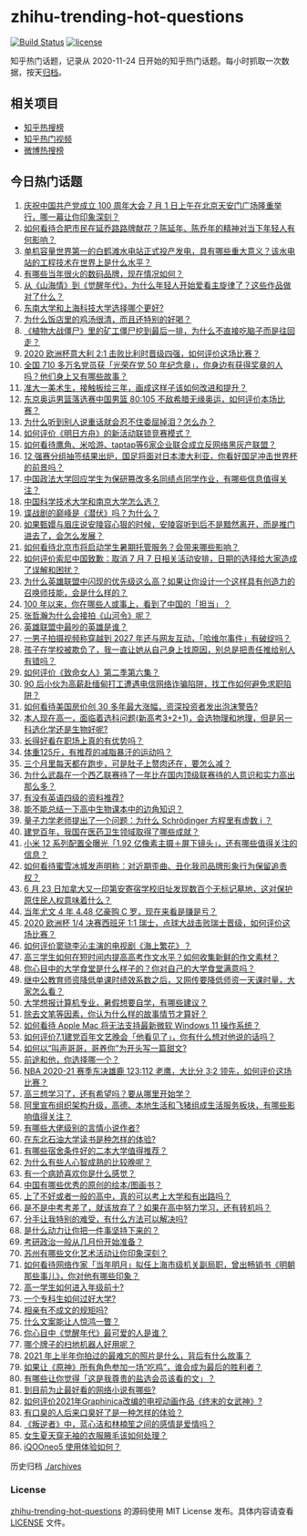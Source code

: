 # zhihu-trending-hot-questions

[![Build Status](https://github.com/justjavac/zhihu-trending-hot-questions/workflows/ci/badge.svg?branch=master)](https://github.com/justjavac/zhihu-trending-hot-questions/actions)
[![license](https://img.shields.io/github/license/justjavac/zhihu-trending-hot-questions)](https://github.com/justjavac/zhihu-trending-hot-questions/blob/master/LICENSE)

知乎热门话题，记录从 2020-11-24 日开始的知乎热门话题。每小时抓取一次数据，按天[归档](./archives)。

## 相关项目

- [知乎热搜榜](https://github.com/justjavac/zhihu-trending-top-search)
- [知乎热门视频](https://github.com/justjavac/zhihu-trending-hot-video)
- [微博热搜榜](https://github.com/justjavac/weibo-trending-hot-search)

## 今日热门话题

<!-- BEGIN -->
<!-- 最后更新时间 Sat Jul 03 2021 11:01:41 GMT+0800 (China Standard Time) -->

1. [庆祝中国共产党成立 100 周年大会 7 月 1
   日上午在北京天安门广场隆重举行，哪一幕让你印象深刻？](https://www.zhihu.com/question/469219832)
2. [如何看待合肥市民在延乔路路牌献花？陈延年、陈乔年的精神对当下年轻人有何影响？](https://www.zhihu.com/question/469128325)
3. [单机容量世界第一的白鹤滩水电站正式投产发电，具有哪些重大意义？该水电站的工程技术在世界上是什么水平？](https://www.zhihu.com/question/468406905)
4. [有哪些当年很火的数码品牌，现在情况如何？](https://www.zhihu.com/question/468998828)
5. [从《山海情》到《觉醒年代》，为什么年轻人开始爱看主旋律了？这些作品做对了什么？](https://www.zhihu.com/question/469250416)
6. [东南大学和上海科技大学选择哪个更好?](https://www.zhihu.com/question/467273175)
7. [为什么饭店里的鸡汤很清，而且还特别的好喝？](https://www.zhihu.com/question/437783371)
8. [《植物大战僵尸》里的矿工僵尸挖到最后一排，为什么不直接吃脑子而是往回走？](https://www.zhihu.com/question/389957504)
9. [2020 欧洲杯意大利 2:1
   击败比利时晋级四强，如何评价这场比赛？](https://www.zhihu.com/question/469661710)
10. [全国 710 多万名党员获「光荣在党 50
    年纪念章」，你身边有获得奖章的人吗？他们身上又有哪些故事？](https://www.zhihu.com/question/469220759)
11. [准大一美术生，接触板绘三年，画成这样子该如何改进和提升？](https://www.zhihu.com/question/468285218)
12. [东京奥运男篮落选赛中国男篮 80:105
    不敌希腊无缘奥运，如何评价本场比赛？](https://www.zhihu.com/question/469450593)
13. [为什么听到别人说重话就会忍不住委屈掉泪？怎么办？](https://www.zhihu.com/question/467737273)
14. [如何评价《明日方舟》的新活动联锁竞赛模式？](https://www.zhihu.com/question/469584504)
15. [如何看待鹰角、米哈游、taptap等6家企业联合成立反网络黑灰产联盟？](https://www.zhihu.com/question/469151321)
16. [12
    强赛分组抽签结果出炉，国足将面对日本澳大利亚，你看好国足冲击世界杯的前景吗？](https://www.zhihu.com/question/469309297)
17. [中国政法大学回应学生为保研篡改多名同绩点同学作业，有哪些信息值得关注？](https://www.zhihu.com/question/468030220)
18. [中国科学技术大学和南京大学怎么选？](https://www.zhihu.com/question/467774201)
19. [谍战剧的巅峰是《潜伏》吗？为什么？](https://www.zhihu.com/question/467430277)
20. [如果甄嬛与眉庄说安陵容心狠的时候，安陵容听到后不是黯然离开，而是推门进去了，会怎么发展？](https://www.zhihu.com/question/467899688)
21. [如何看待北京市将启动学生暑期托管服务？会带来哪些影响？](https://www.zhihu.com/question/469489339)
22. [如何评价索尼中国致歉：取消 7 月 7
    日相关活动安排，日期的选择给大家造成了误解和困扰？](https://www.zhihu.com/question/469292670)
23. [为什么英雄联盟中闪现的优先级这么高？如果让你设计一个这样具有创造力的召唤师技能，会是什么样的？](https://www.zhihu.com/question/462353798)
24. [100 年以来，你在哪些人或事上，看到了中国的「担当」？](https://www.zhihu.com/question/469083054)
25. [张哲瀚为什么会接拍《山河令》呢？](https://www.zhihu.com/question/466536922)
26. [英雄联盟中最吵的英雄是谁？](https://www.zhihu.com/question/463184822)
27. [一男子拍摄视频称穿越到 2027
    年还与网友互动，「哈维尔事件」有破绽吗？](https://www.zhihu.com/question/466675842)
28. [孩子在学校被欺负了，我一直让她从自己身上找原因，别总是把责任推给别人有错吗？](https://www.zhihu.com/question/467309194)
29. [如何评价《致命女人》第二季第六集？](https://www.zhihu.com/question/469311058)
30. [90
    后小伙为高薪赴缅甸打工遭遇电信网络诈骗陷阱，找工作如何避免求职陷阱？](https://www.zhihu.com/question/468736941)
31. [如何看待美国房价创 30 多年最大涨幅，资深投资者发出泡沫警告?](https://www.zhihu.com/question/468992825)
32. [本人现在高一，面临着选科问题(新高考3+2+1)，会选物理和地理，但是另一科选化学还是生物好呢?](https://www.zhihu.com/question/458419367)
33. [长得好看在职场上真的有优势吗？](https://www.zhihu.com/question/461972771)
34. [体重125斤，有推荐的减脂暴汗的运动吗？](https://www.zhihu.com/question/459003254)
35. [三个月里每天都在跑步，可是肚子上赘肉还在，要怎么减？](https://www.zhihu.com/question/30622462)
36. [为什么武磊在一个西乙联赛待了一年比在国内顶级联赛待的人意识和实力高出那么多？](https://www.zhihu.com/question/465328241)
37. [有没有英语四级的资料推荐?](https://www.zhihu.com/question/371916806)
38. [能不能总结一下高中生物课本中的边角知识？](https://www.zhihu.com/question/379424271)
39. [量子力学老师提出了一个问题：为什么 Schrödinger 方程里有虚数 i
    ？](https://www.zhihu.com/question/404030934)
40. [建党百年，我国在医药卫生领域取得了哪些成就？](https://www.zhihu.com/question/468756547)
41. [小米 12 系列配置全曝光「1.92
    亿像素主摄＋屏下镜头」，还有哪些值得关注的信息？](https://www.zhihu.com/question/468724694)
42. [如何看待蜜雪冰城发声明称：对近期歪曲、丑化我司品牌形象行为保留追责权？](https://www.zhihu.com/question/469115341)
43. [6 月 23
    日加拿大又一印第安寄宿学校旧址发现数百个无标记墓地，这对保护原住民人权意味着什么？](https://www.zhihu.com/question/466975825)
44. [当年尤文 4 年 4.48 亿豪购 C 罗，现在来看是赚是亏？](https://www.zhihu.com/question/460546114)
45. [2020 欧洲杯 1/4 决赛西班牙 1:1
    瑞士，点球大战击败瑞士晋级，如何评价这场比赛？](https://www.zhihu.com/question/469643634)
46. [如何评价窦骁李沁主演的电视剧《海上繁花》？](https://www.zhihu.com/question/466748640)
47. [高三学生如何在短时间内提高高考作文水平？如何收集新鲜的作文素材？](https://www.zhihu.com/question/20545734)
48. [你心目中的大学食堂是什么样子的？你对自己的大学食堂满意吗？](https://www.zhihu.com/question/468413171)
49. [继中公教育师资降低单课时绩效系数之后，又网传要降低师资一天课时量，大家怎么看？](https://www.zhihu.com/question/468896563)
50. [大学想报计算机专业，暑假想要自学，有哪些建议？](https://www.zhihu.com/question/464771225)
51. [除去文笔等因素，你认为什么样的故事情节才算好？](https://www.zhihu.com/question/465057948)
52. [如何看待 Apple Mac 将无法支持最新微软 Windows 11
    操作系统？](https://www.zhihu.com/question/468831434)
53. [如何评价7.1建党百年文艺晚会「他看见了」，你有什么想对他说的话吗？](https://www.zhihu.com/question/469413677)
54. [如何以“叫声哥哥，哥养你”为开头写一篇甜文?](https://www.zhihu.com/question/466162447)
55. [前途和他，你选择哪一个？](https://www.zhihu.com/question/464912877)
56. [NBA 2020-21 赛季东决雄鹿 123:112 老鹰，大比分 3:2
    领先，如何评价这场比赛？](https://www.zhihu.com/question/469442531)
57. [高三想学习了，还有希望吗？要从哪里开始学？](https://www.zhihu.com/question/468568060)
58. [阿里宣布组织架构升级，高德、本地生活和飞猪组成生活服务板块，有哪些影响值得关注？](https://www.zhihu.com/question/469485942)
59. [有哪些大佬级别的言情小说作者?](https://www.zhihu.com/question/323889571)
60. [在东北石油大学读书是种怎样的体验?](https://www.zhihu.com/question/456776209)
61. [有哪些宿舍条件好的二本大学值得推荐？](https://www.zhihu.com/question/405920733)
62. [为什么有些人心智成熟的比较晚呢？](https://www.zhihu.com/question/283077831)
63. [有一个病娇喜欢你是什么感觉？](https://www.zhihu.com/question/377349806)
64. [中国有哪些优秀的原创的绘本/图画书？](https://www.zhihu.com/question/54945285)
65. [上了不好或者一般的高中，真的可以考上大学和有出路吗？](https://www.zhihu.com/question/467477103)
66. [是不是中考考差了，就该放弃了？如果在高中努力学习，还有转机吗？](https://www.zhihu.com/question/468170373)
67. [分手让我特别的难受，有什么方法可以解决吗?](https://www.zhihu.com/question/468323222)
68. [是什么动力让你把一件事坚持下来的？](https://www.zhihu.com/question/469017080)
69. [考研政治一般从几月份开始准备？](https://www.zhihu.com/question/378053241)
70. [苏州有哪些文化艺术活动让你印象深刻？](https://www.zhihu.com/question/468763984)
71. [如何看待网络作家「当年明月」拟任上海市级机关副局职，曾出畅销书《明朝那些事儿》，你对他有哪些印象？](https://www.zhihu.com/question/469586087)
72. [高一学生如何进入年级前十?](https://www.zhihu.com/question/426078063)
73. [一个专科生如何过好大学?](https://www.zhihu.com/question/465577553)
74. [相亲有不成文的规矩吗?](https://www.zhihu.com/question/453068049)
75. [什么文案能让人惊鸿一瞥？](https://www.zhihu.com/question/451181423)
76. [你心目中《觉醒年代》最可爱的人是谁？](https://www.zhihu.com/question/461358216)
77. [哪个牌子的扫地机器人好用呢？](https://www.zhihu.com/question/278037886)
78. [2021 年上半年你拍过的最难忘的照片是什么，背后有什么故事？](https://www.zhihu.com/question/469312329)
79. [如果让《原神》所有角色参加一场“吃鸡”，谁会成为最后的胜利者？](https://www.zhihu.com/question/467989699)
80. [有哪些让你觉得「这是我尊贵的盐选会员该看的文」？](https://www.zhihu.com/question/469477579)
81. [到目前为止最好看的网络小说有哪些?](https://www.zhihu.com/question/309401257)
82. [如何评价2021年Graphinica改编的电视动画作品《终末的女武神》?](https://www.zhihu.com/question/464238824)
83. [有口臭的人后来口臭好了是一种怎样的体验？](https://www.zhihu.com/question/39027318)
84. [《叛逆者》中，蓝心洁和林楠笙之间的感情是爱情吗？](https://www.zhihu.com/question/468148621)
85. [女生夏天穿无袖的衣服腋毛该如何处理？](https://www.zhihu.com/question/49147353)
86. [iQOOneo5 使用体验如何？](https://www.zhihu.com/question/453142804)

<!-- END -->

历史归档 [./archives](./archives)

### License

[zhihu-trending-hot-questions](https://github.com/justjavac/zhihu-trending-hot-questions)
的源码使用 MIT License 发布。具体内容请查看 [LICENSE](./LICENSE) 文件。
